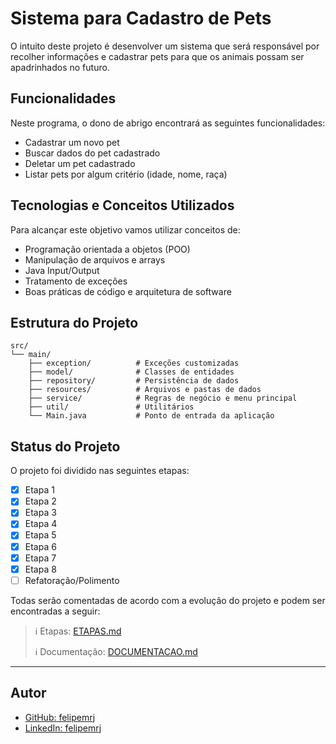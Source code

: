 # Sistema para Cadastro de Pets

O intuito deste projeto é desenvolver um sistema que será responsável por recolher informações e cadastrar pets para que os animais possam ser apadrinhados no futuro.

## Funcionalidades

Neste programa, o dono de abrigo encontrará as seguintes funcionalidades:

- Cadastrar um novo pet
- Buscar dados do pet cadastrado
- Deletar um pet cadastrado
- Listar pets por algum critério (idade, nome, raça)

## Tecnologias e Conceitos Utilizados

Para alcançar este objetivo vamos utilizar conceitos de:

- Programação orientada a objetos (POO)
- Manipulação de arquivos e arrays
- Java Input/Output
- Tratamento de exceções
- Boas práticas de código e arquitetura de software

## Estrutura do Projeto

```
src/
└── main/
    ├── exception/          # Exceções customizadas
    ├── model/              # Classes de entidades
    ├── repository/         # Persistência de dados
    ├── resources/          # Arquivos e pastas de dados
    ├── service/            # Regras de negócio e menu principal
    ├── util/               # Utilitários
    └── Main.java           # Ponto de entrada da aplicação
```

## Status do Projeto

O projeto foi dividido nas seguintes etapas:

- [x] Etapa 1
- [x] Etapa 2
- [x] Etapa 3
- [x] Etapa 4
- [x] Etapa 5
- [x] Etapa 6
- [x] Etapa 7
- [x] Etapa 8
- [ ] Refatoração/Polimento

Todas serão comentadas de acordo com a evolução do projeto e podem ser encontradas a seguir:

> :information_source: Etapas: [ETAPAS.md](ETAPAS.md)
>
> :information_source: Documentação: [DOCUMENTACAO.md](DOCUMENTACAO.md)

---

## Autor

- [GitHub: felipemrj](https://github.com/felipemrj)
- [LinkedIn: felipemrj](https://www.linkedin.com/in/felipemrj/)